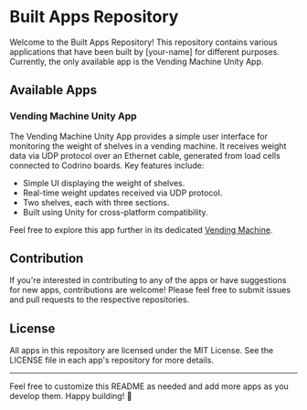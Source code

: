 # Built Apps Repository

Welcome to the Built Apps Repository! This repository contains various applications that have been built by [your-name] for different purposes. Currently, the only available app is the Vending Machine Unity App.

## Available Apps

### Vending Machine Unity App

The Vending Machine Unity App provides a simple user interface for monitoring the weight of shelves in a vending machine. It receives weight data via UDP protocol over an Ethernet cable, generated from load cells connected to Codrino boards. Key features include:

- Simple UI displaying the weight of shelves.
- Real-time weight updates received via UDP protocol.
- Two shelves, each with three sections.
- Built using Unity for cross-platform compatibility.

Feel free to explore this app further in its dedicated [Vending Machine]([https://github.com/your-username/vending-machine-unity-app](https://github.com/InfinixDubai/built-apps/tree/main/Vending%20Machine%20app)).

## Contribution

If you're interested in contributing to any of the apps or have suggestions for new apps, contributions are welcome! Please feel free to submit issues and pull requests to the respective repositories.

## License

All apps in this repository are licensed under the MIT License. See the LICENSE file in each app's repository for more details.

---

Feel free to customize this README as needed and add more apps as you develop them. Happy building! 🚀
